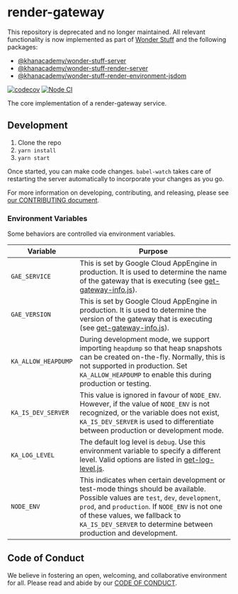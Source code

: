 # render-gateway

This repository is deprecated and no longer maintained. All relevant functionality is now implemented as part of [Wonder Stuff][1] and the following packages:

- [@khanacademy/wonder-stuff-server][2]
- [@khanacademy/wonder-stuff-render-server][3]
- [@khanacademy/wonder-stuff-render-environment-jsdom][4]

[![codecov](https://codecov.io/gh/Khan/render-gateway/branch/main/graph/badge.svg?token=dJBz8T4PlI)](https://codecov.io/gh/Khan/render-gateway) [![Node CI](https://github.com/Khan/render-gateway/workflows/Node%20CI/badge.svg)](https://github.com/Khan/render-gateway/actions)

The core implementation of a render-gateway service.

## Development

1. Clone the repo
1. `yarn install`
1. `yarn start`

Once started, you can make code changes. `babel-watch` takes care of restarting
the server automatically to incorporate your changes as you go.

For more information on developing, contributing, and releasing, please see [our
CONTRIBUTING document](./CONTRIBUTING.md).

### Environment Variables

Some behaviors are controlled via environment variables.

| Variable | Purpose |
|----------|---------|
| `GAE_SERVICE` | This is set by Google Cloud AppEngine in production. It is used to determine the name of the gateway that is executing (see [get-gateway-info.js](src/shared/get-gateway-info.js)). |
| `GAE_VERSION` | This is set by Google Cloud AppEngine in production. It is used to determine the version of the gateway that is executing (see [get-gateway-info.js](src/shared/get-gateway-info.js)). |
| `KA_ALLOW_HEAPDUMP` | During development mode, we support importing `heapdump` so that heap snapshots can be created on-the-fly. Normally, this is not supported in production. Set `KA_ALLOW_HEAPDUMP` to enable this during production or testing. |
| `KA_IS_DEV_SERVER` | This value is ignored in favour of `NODE_ENV`. However, if the value of `NODE_ENV` is not recognized, or the variable does not exist, `KA_IS_DEV_SERVER` is used to differentiate between production or development mode. |
| `KA_LOG_LEVEL` | The default log level is `debug`. Use this environment variable to specify a different level. Valid options are listed in [get-log-level.js](src/ka-shared/get-log-level.js). |
| `NODE_ENV` | This indicates when certain development or test-mode things should be available. Possible values are `test`, `dev`, `development`, `prod`, and `production`. If `NODE_ENV` is not one of these values, we fallback to `KA_IS_DEV_SERVER` to determine between production and development. |

## Code of Conduct

We believe in fostering an open, welcoming, and collaborative environment for
all. Please read and abide by our [CODE OF CONDUCT](./CODE_OF_CONDUCT.md).

[1]: https://github.com/Khan/wonder-stuff
[2]: https://www.npmjs.com/package/@khanacademy/wonder-stuff-server
[3]: https://www.npmjs.com/package/@khanacademy/wonder-stuff-render-server
[4]: https://www.npmjs.com/package/@khanacademy/wonder-stuff-render-environment-jsdom